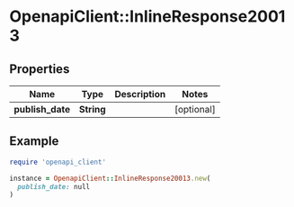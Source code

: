 # OpenapiClient::InlineResponse20013

## Properties

| Name | Type | Description | Notes |
| ---- | ---- | ----------- | ----- |
| **publish_date** | **String** |  | [optional] |

## Example

```ruby
require 'openapi_client'

instance = OpenapiClient::InlineResponse20013.new(
  publish_date: null
)
```

